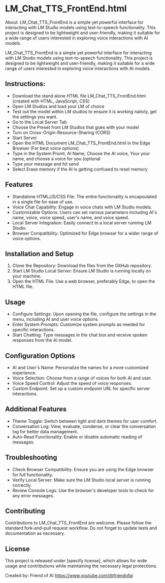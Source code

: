 LM_Chat_TTS_FrontEnd.html
====================

About:
LM_Chat_TTS_FrontEnd is a simple yet powerful interface for interacting with LM Studio models using text-to-speech functionality. This project is designed to be lightweight and user-friendly, making it suitable for a wide range of users interested in exploring voice interactions with AI models.

LM_Chat_TTS_FrontEnd is a simple yet powerful interface for interacting with LM Studio models using text-to-speech functionality. This project is designed to be lightweight and user-friendly, making it suitable for a wide range of users interested in exploring voice interactions with AI models.

Instructions:
--------
- Download the stand alone HTML file LM_Chat_TTS_FrontEnd.html (created with HTML, JavaScript, CSS)
- Open LM Studios and load your LM of choice
- Test out the model within LM studios to ensure it is working nativly, get the settings you want.
- Go to the Local Server Tab
- Choose the Preset from LM Studios that goes with your model
- Turn on Cross-Origin-Resource-Sharing (CORS)
- Start Server
- Open the HTML Document LM_Chat_TTS_FrontEnd.html in the Edge Browser (For best voice options)
- Type in the System Promt, AI Name, Choose the AI voice, Your your name, and choose a voice for you (optional
- Type your message and hit send
- Select Erase memory if the AI is getting confused to reset memory

Features
--------
- Standalone HTML/JS/CSS File: The entire functionality is encapsulated in a single file for ease of use.
- Voice Chat Capability: Engage in voice chats with LM Studio models.
- Customizable Options: Users can set various parameters including AI's name, voice, voice speed, user's name, and voice speed.
- Local Server Integration: Easily connect to a local server running LM Studio.
- Browser Compatibility: Optimized for Edge browser for a wider range of voice options.

Installation and Setup
----------------------
1. Clone the Repository: Download the files from the GitHub repository.
2. Start LM Studio Local Server: Ensure LM Studio is running locally on your machine.
3. Open the HTML File: Use a web browser, preferably Edge, to open the HTML file.

Usage
-----
- Configure Settings: Upon opening the file, configure the settings in the menu, including AI and user voice options.
- Enter System Prompts: Customize system prompts as needed for specific interactions.
- Start Chatting: Type messages in the chat box and receive spoken responses from the AI model.

Configuration Options
---------------------
- AI and User's Name: Personalize the names for a more customized experience.
- Voice Selection: Choose from a range of voices for both AI and user.
- Voice Speed Control: Adjust the speed of voice responses.
- Custom Endpoint: Set up a custom endpoint URL for specific server interactions.

Additional Features
-------------------
- Theme Toggle: Switch between light and dark themes for user comfort.
- Conversation Log: View, evaluate, condense, or clear the conversation log for better data management.
- Auto-Read Functionality: Enable or disable automatic reading of messages.

Troubleshooting
---------------
- Check Browser Compatibility: Ensure you are using the Edge browser for full functionality.
- Verify Local Server: Make sure the LM Studio local server is running correctly.
- Review Console Logs: Use the browser's developer tools to check for any error messages.

Contributing
------------
Contributions to LM_Chat_TTS_FrontEnd are welcome. Please follow the standard fork-and-pull request workflow. Do not forget to update tests and documentation as necessary.

License
-------
This project is released under [specify license], which allows for wide usage and contributions while maintaining the necessary legal protections.

Created by: Friend of AI
https://www.youtube.com/@friendofai

